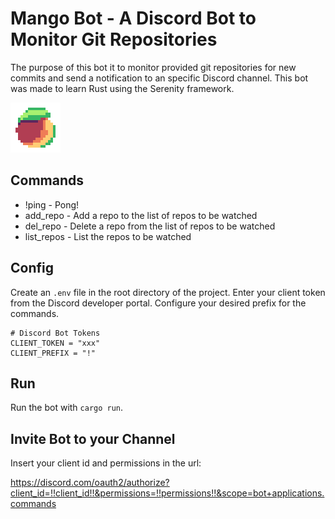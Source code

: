 # Mango Bot - A Discord Bot to Monitor Git Repositories

The purpose of this bot it to monitor provided git repositories for new commits and send a notification to an specific Discord channel.
This bot was made to learn Rust using the Serenity framework.

![Mango Bot](./mango_profile.png)

## Commands
- !ping - Pong!
- add_repo - Add a repo to the list of repos to be watched
- del_repo - Delete a repo from the list of repos to be watched
- list_repos - List the repos to be watched


## Config
Create an `.env` file in the root directory of the project. Enter your client token from the Discord developer portal.
Configure your desired prefix for the commands.

```
# Discord Bot Tokens
CLIENT_TOKEN = "xxx"
CLIENT_PREFIX = "!"
```

## Run
Run the bot with `cargo run`.

## Invite Bot to your Channel
Insert your client id and permissions in the url:

https://discord.com/oauth2/authorize?client_id=!!client_id!!&permissions=!!permissions!!&scope=bot+applications.commands